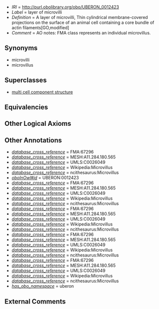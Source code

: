  * *IRI* = http://purl.obolibrary.org/obo/UBERON_0012423
 * *Label* = layer of microvilli
 * *Definition* = A layer of microvilli, Thin cylindrical membrane-covered projections on the surface of an animal cell containing a core bundle of actin filaments[GO,modified]
 * *Comment* = AO notes: FMA class represents an individual microvillus.

## Synonyms

 * microvilli
 * microvillus

## Superclasses

 * [multi cell component structure](../../UBERON/62/UBERON_0005162.md)

## Equivalencies


## Other Logical Axioms


## Other Annotations

 * *[database_cross_reference](../../ef/oboInOwl#hasDbXref.md)* = FMA:67296
 * *[database_cross_reference](../../ef/oboInOwl#hasDbXref.md)* = MESH:A11.284.180.565
 * *[database_cross_reference](../../ef/oboInOwl#hasDbXref.md)* = UMLS:C0026049
 * *[database_cross_reference](../../ef/oboInOwl#hasDbXref.md)* = Wikipedia:Microvillus
 * *[database_cross_reference](../../ef/oboInOwl#hasDbXref.md)* = ncithesaurus:Microvillus
 * *[oboInOwl#id](../../id/oboInOwl#id.md)* = UBERON:0012423
 * *[database_cross_reference](../../ef/oboInOwl#hasDbXref.md)* = FMA:67296
 * *[database_cross_reference](../../ef/oboInOwl#hasDbXref.md)* = MESH:A11.284.180.565
 * *[database_cross_reference](../../ef/oboInOwl#hasDbXref.md)* = UMLS:C0026049
 * *[database_cross_reference](../../ef/oboInOwl#hasDbXref.md)* = Wikipedia:Microvillus
 * *[database_cross_reference](../../ef/oboInOwl#hasDbXref.md)* = ncithesaurus:Microvillus
 * *[database_cross_reference](../../ef/oboInOwl#hasDbXref.md)* = FMA:67296
 * *[database_cross_reference](../../ef/oboInOwl#hasDbXref.md)* = MESH:A11.284.180.565
 * *[database_cross_reference](../../ef/oboInOwl#hasDbXref.md)* = UMLS:C0026049
 * *[database_cross_reference](../../ef/oboInOwl#hasDbXref.md)* = Wikipedia:Microvillus
 * *[database_cross_reference](../../ef/oboInOwl#hasDbXref.md)* = ncithesaurus:Microvillus
 * *[database_cross_reference](../../ef/oboInOwl#hasDbXref.md)* = FMA:67296
 * *[database_cross_reference](../../ef/oboInOwl#hasDbXref.md)* = MESH:A11.284.180.565
 * *[database_cross_reference](../../ef/oboInOwl#hasDbXref.md)* = UMLS:C0026049
 * *[database_cross_reference](../../ef/oboInOwl#hasDbXref.md)* = Wikipedia:Microvillus
 * *[database_cross_reference](../../ef/oboInOwl#hasDbXref.md)* = ncithesaurus:Microvillus
 * *[database_cross_reference](../../ef/oboInOwl#hasDbXref.md)* = FMA:67296
 * *[database_cross_reference](../../ef/oboInOwl#hasDbXref.md)* = MESH:A11.284.180.565
 * *[database_cross_reference](../../ef/oboInOwl#hasDbXref.md)* = UMLS:C0026049
 * *[database_cross_reference](../../ef/oboInOwl#hasDbXref.md)* = Wikipedia:Microvillus
 * *[database_cross_reference](../../ef/oboInOwl#hasDbXref.md)* = ncithesaurus:Microvillus
 * *[has_obo_namespace](../../ce/oboInOwl#hasOBONamespace.md)* = uberon

## External Comments

